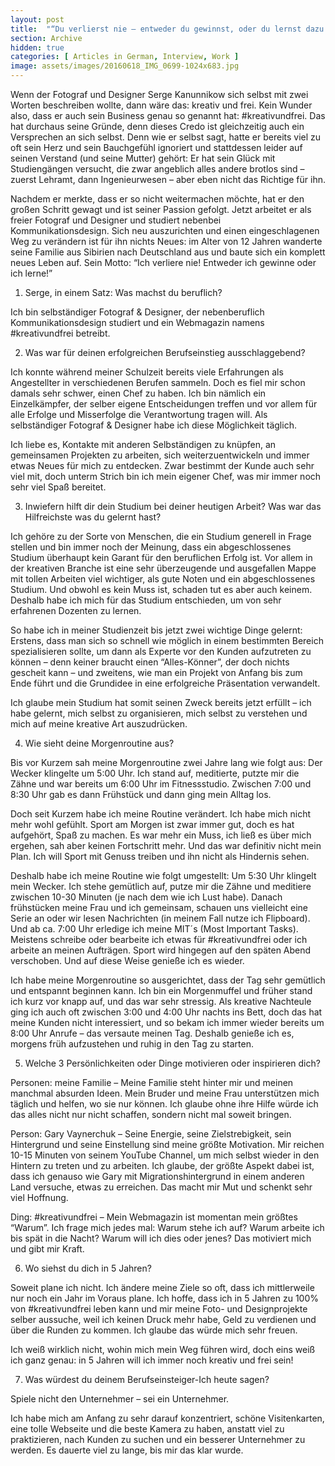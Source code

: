 ```yaml
---
layout: post
title:  "“Du verlierst nie – entweder du gewinnst, oder du lernst dazu!”"
section: Archive
hidden: true
categories: [ Articles in German, Interview, Work ]
image: assets/images/20160618_IMG_0699-1024x683.jpg
---
```



Wenn der Fotograf und Designer Serge Kanunnikow sich selbst mit zwei Worten beschreiben wollte, dann wäre das: kreativ und frei. Kein Wunder also, dass er auch sein Business genau so genannt hat: #kreativundfrei. Das hat durchaus seine Gründe, denn dieses Credo ist gleichzeitig auch ein Versprechen an sich selbst. Denn wie er selbst sagt, hatte er bereits viel zu oft sein Herz und sein Bauchgefühl ignoriert und stattdessen leider auf seinen Verstand (und seine Mutter) gehört: Er hat sein Glück mit Studiengängen versucht, die zwar angeblich alles andere brotlos sind – zuerst Lehramt, dann Ingenieurwesen – aber eben nicht das Richtige für ihn.

Nachdem er merkte, dass er so nicht weitermachen möchte, hat er den großen Schritt gewagt und ist seiner Passion gefolgt. Jetzt arbeitet er als freier Fotograf und Designer und studiert nebenbei Kommunikationsdesign. Sich neu auszurichten und einen eingeschlagenen Weg zu verändern ist für ihn nichts Neues: im Alter von 12 Jahren wanderte seine Familie aus Sibirien nach Deutschland aus und baute sich ein komplett neues Leben auf. Sein Motto: “Ich verliere nie! Entweder ich gewinne oder ich lerne!”



1. Serge, in einem Satz: Was machst du beruflich?



Ich bin selbständiger Fotograf & Designer, der nebenberuflich Kommunikationsdesign studiert und ein Webmagazin namens #kreativundfrei betreibt.

2. Was war für deinen erfolgreichen Berufseinstieg ausschlaggebend?

Ich konnte während meiner Schulzeit bereits viele Erfahrungen als Angestellter in verschiedenen Berufen sammeln. Doch es fiel mir schon damals sehr schwer, einen Chef zu haben. Ich bin nämlich ein Einzelkämpfer, der selber eigene Entscheidungen treffen und vor allem für alle Erfolge und Misserfolge die Verantwortung tragen will. Als selbständiger Fotograf & Designer habe ich diese Möglichkeit täglich.

Ich liebe es, Kontakte mit anderen Selbständigen zu knüpfen, an gemeinsamen Projekten zu arbeiten, sich weiterzuentwickeln und immer etwas Neues für mich zu entdecken. Zwar bestimmt der Kunde auch sehr viel mit, doch unterm Strich bin ich mein eigener Chef, was mir immer noch sehr viel Spaß bereitet.

3. Inwiefern hilft dir dein Studium bei deiner heutigen Arbeit? Was war das Hilfreichste was du gelernt hast?

Ich gehöre zu der Sorte von Menschen, die ein Studium generell in Frage stellen und bin immer noch der Meinung, dass ein abgeschlossenes Studium überhaupt kein Garant für den beruflichen Erfolg ist. Vor allem in der kreativen Branche ist eine sehr überzeugende und ausgefallen Mappe mit tollen Arbeiten viel wichtiger, als gute Noten und ein abgeschlossenes Studium. Und obwohl es kein Muss ist, schaden tut es aber auch keinem. Deshalb habe ich mich für das Studium entschieden, um von sehr erfahrenen Dozenten zu lernen.

So habe ich in meiner Studienzeit bis jetzt zwei wichtige Dinge gelernt: Erstens, dass man sich so schnell wie möglich in einem bestimmten Bereich spezialisieren sollte, um dann als Experte vor den Kunden aufzutreten zu können – denn keiner braucht einen “Alles-Könner”, der doch nichts gescheit kann – und zweitens, wie man ein Projekt von Anfang bis zum Ende führt und die Grundidee in eine erfolgreiche Präsentation verwandelt.

Ich glaube mein Studium hat somit seinen Zweck bereits jetzt erfüllt – ich habe gelernt, mich selbst zu organisieren, mich selbst zu verstehen und mich auf meine kreative Art auszudrücken.

4. Wie sieht deine Morgenroutine aus?

Bis vor Kurzem sah meine Morgenroutine zwei Jahre lang wie folgt aus: Der Wecker klingelte um 5:00 Uhr. Ich stand auf, meditierte, putzte mir die Zähne und war bereits um 6:00 Uhr im Fitnessstudio. Zwischen 7:00 und 8:30 Uhr gab es dann Frühstück und dann ging mein Alltag los.

Doch seit Kurzem habe ich meine Routine verändert. Ich habe mich nicht mehr wohl gefühlt. Sport am Morgen ist zwar immer gut, doch es hat aufgehört, Spaß zu machen. Es war mehr ein Muss, ich ließ es über mich ergehen, sah aber keinen Fortschritt mehr. Und das war definitiv nicht mein Plan. Ich will Sport mit Genuss treiben und ihn nicht als Hindernis sehen.

Deshalb habe ich meine Routine wie folgt umgestellt: Um 5:30 Uhr klingelt mein Wecker. Ich stehe gemütlich auf, putze mir die Zähne und meditiere zwischen 10-30 Minuten (je nach dem wie ich Lust habe). Danach frühstücken meine Frau und ich gemeinsam, schauen uns vielleicht eine Serie an oder wir lesen Nachrichten (in meinem Fall nutze ich Flipboard). Und ab ca. 7:00 Uhr erledige ich meine MIT´s (Most Important Tasks). Meistens schreibe oder bearbeite ich etwas für #kreativundfrei oder ich arbeite an meinen Aufträgen. Sport wird hingegen auf den späten Abend verschoben. Und auf diese Weise genieße ich es wieder.

Ich habe meine Morgenroutine so ausgerichtet, dass der Tag sehr gemütlich und entspannt beginnen kann. Ich bin ein Morgenmuffel und früher stand ich kurz vor knapp auf, und das war sehr stressig. Als kreative Nachteule ging ich auch oft zwischen 3:00 und 4:00 Uhr nachts ins Bett, doch das hat meine Kunden nicht interessiert, und so bekam ich immer wieder bereits um 8:00 Uhr Anrufe – das versaute meinen Tag. Deshalb genieße ich es, morgens früh aufzustehen und ruhig in den Tag zu starten.

5. Welche 3 Persönlichkeiten oder Dinge motivieren oder inspirieren dich?

Personen: meine Familie – Meine Familie steht hinter mir und meinen manchmal absurden Ideen. Mein Bruder und meine Frau unterstützen mich täglich und helfen, wo sie nur können. Ich glaube ohne ihre Hilfe würde ich das alles nicht nur nicht schaffen, sondern nicht mal soweit bringen.

Person: Gary Vaynerchuk – Seine Energie, seine Zielstrebigkeit, sein Hintergrund und seine Einstellung sind meine größte Motivation. Mir reichen 10-15 Minuten von seinem YouTube Channel, um mich selbst wieder in den Hintern zu treten und zu arbeiten. Ich glaube, der größte Aspekt dabei ist, dass ich genauso wie Gary mit Migrationshintergrund in einem anderen Land versuche, etwas zu erreichen. Das macht mir Mut und schenkt sehr viel Hoffnung.

Ding: #kreativundfrei – Mein Webmagazin ist momentan mein größtes “Warum”. Ich frage mich jedes mal: Warum stehe ich auf? Warum arbeite ich bis spät in die Nacht? Warum will ich dies oder jenes? Das motiviert mich und gibt mir Kraft.

6. Wo siehst du dich in 5 Jahren?

Soweit plane ich nicht. Ich ändere meine Ziele so oft, dass ich mittlerweile nur noch ein Jahr im Voraus plane. Ich hoffe, dass ich in 5 Jahren zu 100% von #kreativundfrei leben kann und mir meine Foto- und Designprojekte selber aussuche, weil ich keinen Druck mehr habe, Geld zu verdienen und über die Runden zu kommen. Ich glaube das würde mich sehr freuen.



Ich weiß wirklich nicht, wohin mich mein Weg führen wird, doch eins weiß ich ganz genau: in 5 Jahren will ich immer noch kreativ und frei sein!

7. Was würdest du deinem Berufseinsteiger-Ich heute sagen?

Spiele nicht den Unternehmer – sei ein Unternehmer.

Ich habe mich am Anfang zu sehr darauf konzentriert, schöne Visitenkarten, eine tolle Webseite und die beste Kamera zu haben, anstatt viel zu praktizieren, nach Kunden zu suchen und ein besserer Unternehmer zu werden. Es dauerte viel zu lange, bis mir das klar wurde.



